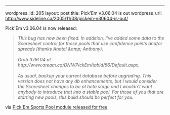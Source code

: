 --- 
wordpress_id: 205
layout: post
title: Pick&#8217;Em v3.06.04 is out
wordpress_url: http://www.sideline.ca/2005/11/08/pickem-v30604-is-out/

<p>Pick'Em v3.06.04 is now released:</p>
<blockquote>
<p><em>This bug has now been fixed. In addition, I've added some data to the Scoresheet control for those pools that use confidence points and/or spreads (thanks Anatol &amp;amp; Anthony).<br /><br />Grab 3.06.04 at http://www.aream.ca/DNN/PickEm/tabid/56/Default.aspx.<br /><br />As usual, backup your current database before upgrading. This version does not have any db enhancements, but I would consider the Scoresheet changes to be at beta stage and I wouldn't want anybody to introduce that into a stable pool. For those of you that are starting new pools, this build should be perfect for you.</em></p></blockquote>
<p>via <a href="http://forums.asp.net/ShowPost.aspx'PageIndex=14&amp;amp;PostID=622162#622162">Pick'Em Sports Pool module released for free</a></p>
